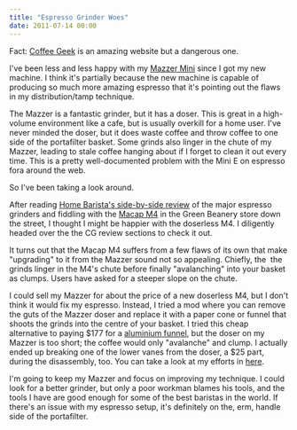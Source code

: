 ```yaml
---
title: "Espresso Grinder Woes"
date: 2011-07-14 00:00
---
```


<p>Fact: <a href="http://coffeegeek.com/" target="_blank">Coffee Geek</a> is an amazing website but a dangerous one.</p>

<p>I've been less and less happy with my <a href="http://www.amazon.com/gp/product/B002U3DFNY/ref=as_li_ss_tl?ie=UTF8&amp;tag=ashfur-20&amp;linkCode=as2&amp;camp=1789&amp;creative=390957&amp;creativeASIN=B002U3DFNY" target="_blank">Mazzer Mini</a> since I got my new machine. I think it's partially because the new machine is capable of producing so much more amazing espresso that it's pointing out the flaws in my distribution/tamp technique.</p>

<p>The Mazzer is a fantastic grinder, but it has a doser. This is great in a high-volume environment like a cafe, but is usually overkill for a home user. I've never minded the doser, but it does waste coffee and throw coffee to one side of the portafilter basket. Some grinds also linger in the chute of my Mazzer, leading to stale coffee hanging about if I forget to clean it out every time. This is a pretty well-documented problem with the Mini E on espresso fora around the web.</p>

<p>So I've been taking a look around.</p>

<p>After reading <a href="http://www.home-barista.com/espresso-grinder-reviews.html" target="_blank">Home Barista's side-by-side review</a> of the major espresso grinders and fiddling with the <a href="http://www.amazon.com/gp/product/B0036V2DD2/ref=as_li_ss_tl?ie=UTF8&amp;tag=ashfur-20&amp;linkCode=as2&amp;camp=1789&amp;creative=390957&amp;creativeASIN=B0036V2DD2" target="_blank">Macap M4</a> in the Green Beanery store down the street, I thought I might be happier with the doserless M4. I diligently headed over the the CG review sections to check it out.</p>

<p>It turns out that the Macap M4 suffers from a few flaws of its own that make "upgrading" to it from the Mazzer sound not so appealing. Chiefly, the  the grinds linger in the M4's chute before finally "avalanching" into your basket as clumps. Users have asked for a steeper slope on the chute.<br></p>

<p>I could sell my Mazzer for about the price of a new doserless M4, but I don't think it would fix my espresso. Instead, I tried a mod where you can remove the guts of the Mazzer doser and replace it with a paper cone or funnel that shoots the grinds into the centre of your basket. I tried this cheap alternative to paying $177 for a <a href="http://www.espressoparts.com/cgi-bin/ep.pl?pgm=co_disp&amp;func=displ&amp;strfnbr=71&amp;prrfnbr=2932&amp;sesent=0,0&amp;search_id=803458" target="_blank">aluminium funnel</a>, but the doser on my Mazzer is too short; the coffee would only "avalanche" and clump. I actually ended up breaking one of the lower vanes from the doser, a $25 part, during the disassembly, too. You can take a look at my efforts in <a href="https://picasaweb.google.com/ash.furrow/MazzerMiniDoserDisassembly?authuser=0&amp;feat=embedwebsite">here</a>.</p>

<p>I'm going to keep my Mazzer and focus on improving my technique. I could look for a better grinder, but only a poor workman blames his tools, and the tools I have are good enough for some of the best baristas in the world. If there's an issue with my espresso setup, it's definitely on the, erm, handle side of the portafilter.</p>

<!-- more -->

